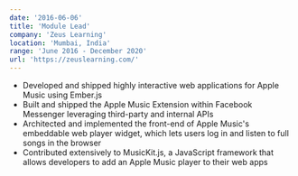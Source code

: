 ```yaml
---
date: '2016-06-06'
title: 'Module Lead'
company: 'Zeus Learning'
location: 'Mumbai, India'
range: 'June 2016 - December 2020'
url: 'https://zeuslearning.com/'
---
```


- Developed and shipped highly interactive web applications for Apple Music using Ember.js
- Built and shipped the Apple Music Extension within Facebook Messenger leveraging third-party and internal APIs
- Architected and implemented the front-end of Apple Music's embeddable web player widget, which lets users log in and listen to full songs in the browser
- Contributed extensively to MusicKit.js, a JavaScript framework that allows developers to add an Apple Music player to their web apps
